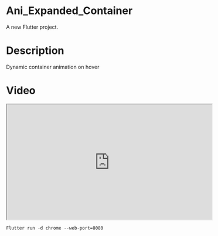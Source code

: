 # Ani_Expanded_Container

A new Flutter project.

# Description

Dynamic container animation on hover

# Video

<iframe width="560" height="315" src="https://www.youtube.com/embed/shorts/BjV60AT6OPA"></iframe>

```
Flutter run -d chrome --web-port=8080
```
